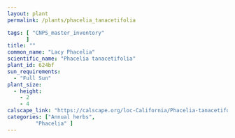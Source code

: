 ```yaml
---
layout: plant                                                              
permalink: /plants/phacelia_tanacetifolia

tags: [ "CNPS_master_inventory"
      ]
title: ""
common_name: "Lacy Phacelia"
scientific_name: "Phacelia tanacetifolia"
plant_id: 624bf
sun_requirements:
  - "Full Sun"
plant_size:
  - height: 
    - 2
    - 4
calscape_link: "https://calscape.org/loc-California/Phacelia-tanacetifolia-(Lacy-Phacelia)"
categories: ["Annual herbs", 
	     "Phacelia" ]
---
```





